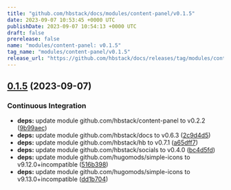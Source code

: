 ```yaml
---
title: "github.com/hbstack/docs/modules/content-panel/v0.1.5"
date: 2023-09-07 10:53:45 +0000 UTC
publishDate: 2023-09-07 10:54:13 +0000 UTC
draft: false
prerelease: false
name: "modules/content-panel: v0.1.5"
tag_name: "modules/content-panel/v0.1.5"
release_url: "https://github.com/hbstack/docs/releases/tag/modules/content-panel/v0.1.5"
---
```


## [0.1.5](https://github.com/hbstack/docs/compare/modules/content-panel/v0.1.4...modules/content-panel/v0.1.5) (2023-09-07)


### Continuous Integration

* **deps:** update module github.com/hbstack/content-panel to v0.2.2 ([9b99aec](https://github.com/hbstack/docs/commit/9b99aecbada21382aa268fbf262334f2116aca1e))
* **deps:** update module github.com/hbstack/docs to v0.6.3 ([2c9d4d5](https://github.com/hbstack/docs/commit/2c9d4d5130a966793eb0eb641395b3da8269df9d))
* **deps:** update module github.com/hbstack/hb to v0.7.1 ([a65dff7](https://github.com/hbstack/docs/commit/a65dff7ff57f3aeee74ee68a1c240efad91f2057))
* **deps:** update module github.com/hbstack/socials to v0.4.0 ([bc4d5fd](https://github.com/hbstack/docs/commit/bc4d5fd0d1bfadda68b7d7ac156dde50f1e47b33))
* **deps:** update module github.com/hugomods/simple-icons to v9.12.0+incompatible ([516b398](https://github.com/hbstack/docs/commit/516b398f425d41627cc3b5bc9d627d66e25cb1a3))
* **deps:** update module github.com/hugomods/simple-icons to v9.13.0+incompatible ([dd1b704](https://github.com/hbstack/docs/commit/dd1b704b953689901a506829e1af8c888905d6c2))
